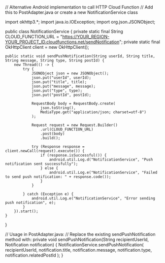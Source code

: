 // Alternative Android implementation to call HTTP Cloud Function
// Add this to PostAdapter.java or create a new NotificationService class

import okhttp3.*;
import java.io.IOException;
import org.json.JSONObject;

public class NotificationService {
    private static final String CLOUD_FUNCTION_URL = "https://YOUR_REGION-YOUR_PROJECT_ID.cloudfunctions.net/sendNotification";
    private static final OkHttpClient client = new OkHttpClient();
    
    public static void sendPushNotification(String userId, String title, String message, String type, String postId) {
        new Thread(() -> {
            try {
                JSONObject json = new JSONObject();
                json.put("userId", userId);
                json.put("title", title);
                json.put("message", message);
                json.put("type", type);
                json.put("postId", postId);
                
                RequestBody body = RequestBody.create(
                    json.toString(),
                    MediaType.get("application/json; charset=utf-8")
                );
                
                Request request = new Request.Builder()
                    .url(CLOUD_FUNCTION_URL)
                    .post(body)
                    .build();
                
                try (Response response = client.newCall(request).execute()) {
                    if (response.isSuccessful()) {
                        android.util.Log.d("NotificationService", "Push notification sent successfully");
                    } else {
                        android.util.Log.e("NotificationService", "Failed to send push notification: " + response.code());
                    }
                }
                
            } catch (Exception e) {
                android.util.Log.e("NotificationService", "Error sending push notification", e);
            }
        }).start();
    }
}

// Usage in PostAdapter.java:
// Replace the existing sendPushNotification method with:
private void sendPushNotification(String recipientUserId, Notification notification) {
    NotificationService.sendPushNotification(
        recipientUserId,
        notification.title,
        notification.message,
        notification.type,
        notification.relatedPostId
    );
}